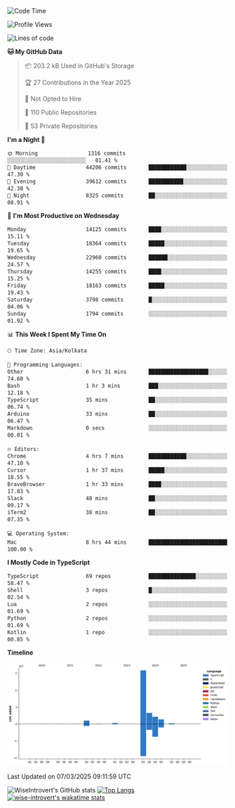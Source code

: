 <!--START_SECTION:waka-->
![Code Time](http://img.shields.io/badge/Code%20Time-2%2C238%20hrs%2051%20mins-blue)

![Profile Views](http://img.shields.io/badge/Profile%20Views-3-blue)

![Lines of code](https://img.shields.io/badge/From%20Hello%20World%20I%27ve%20Written-48.3%20million%20lines%20of%20code-blue)

**🐱 My GitHub Data** 

> 📦 203.2 kB Used in GitHub's Storage 
 > 
> 🏆 27 Contributions in the Year 2025
 > 
> 🚫 Not Opted to Hire
 > 
> 📜 110 Public Repositories 
 > 
> 🔑 53 Private Repositories 
 > 
**I'm a Night 🦉** 

```text
🌞 Morning                1316 commits        ░░░░░░░░░░░░░░░░░░░░░░░░░   01.41 % 
🌆 Daytime                44206 commits       ████████████░░░░░░░░░░░░░   47.30 % 
🌃 Evening                39612 commits       ███████████░░░░░░░░░░░░░░   42.38 % 
🌙 Night                  8325 commits        ██░░░░░░░░░░░░░░░░░░░░░░░   08.91 % 
```
📅 **I'm Most Productive on Wednesday** 

```text
Monday                   14125 commits       ████░░░░░░░░░░░░░░░░░░░░░   15.11 % 
Tuesday                  18364 commits       █████░░░░░░░░░░░░░░░░░░░░   19.65 % 
Wednesday                22960 commits       ██████░░░░░░░░░░░░░░░░░░░   24.57 % 
Thursday                 14255 commits       ████░░░░░░░░░░░░░░░░░░░░░   15.25 % 
Friday                   18163 commits       █████░░░░░░░░░░░░░░░░░░░░   19.43 % 
Saturday                 3798 commits        █░░░░░░░░░░░░░░░░░░░░░░░░   04.06 % 
Sunday                   1794 commits        ░░░░░░░░░░░░░░░░░░░░░░░░░   01.92 % 
```


📊 **This Week I Spent My Time On** 

```text
🕑︎ Time Zone: Asia/Kolkata

💬 Programming Languages: 
Other                    6 hrs 31 mins       ███████████████████░░░░░░   74.60 % 
Bash                     1 hr 3 mins         ███░░░░░░░░░░░░░░░░░░░░░░   12.18 % 
TypeScript               35 mins             ██░░░░░░░░░░░░░░░░░░░░░░░   06.74 % 
Arduino                  33 mins             ██░░░░░░░░░░░░░░░░░░░░░░░   06.47 % 
Markdown                 0 secs              ░░░░░░░░░░░░░░░░░░░░░░░░░   00.01 % 

🔥 Editors: 
Chrome                   4 hrs 7 mins        ████████████░░░░░░░░░░░░░   47.10 % 
Cursor                   1 hr 37 mins        █████░░░░░░░░░░░░░░░░░░░░   18.55 % 
BraveBrowser             1 hr 33 mins        ████░░░░░░░░░░░░░░░░░░░░░   17.83 % 
Slack                    48 mins             ██░░░░░░░░░░░░░░░░░░░░░░░   09.17 % 
iTerm2                   38 mins             ██░░░░░░░░░░░░░░░░░░░░░░░   07.35 % 

💻 Operating System: 
Mac                      8 hrs 44 mins       █████████████████████████   100.00 % 
```

**I Mostly Code in TypeScript** 

```text
TypeScript               69 repos            ███████████████░░░░░░░░░░   58.47 % 
Shell                    3 repos             █░░░░░░░░░░░░░░░░░░░░░░░░   02.54 % 
Lua                      2 repos             ░░░░░░░░░░░░░░░░░░░░░░░░░   01.69 % 
Python                   2 repos             ░░░░░░░░░░░░░░░░░░░░░░░░░   01.69 % 
Kotlin                   1 repo              ░░░░░░░░░░░░░░░░░░░░░░░░░   00.85 % 
```



**Timeline**

![Lines of Code chart](https://raw.githubusercontent.com/wise-introvert/wise-introvert/master/assets/bar_graph.png)


 Last Updated on 07/03/2025 09:11:59 UTC
<!--END_SECTION:waka-->

![WiseIntrovert's GitHub stats](https://github-readme-stats.vercel.app/api?username=wise-introvert&count_private=true&show_icons=true)
[![Top Langs](https://github-readme-stats.vercel.app/api/top-langs/?username=wise-introvert&langs_count=10)](https://github.com/anuraghazra/github-readme-stats)
[![wise-introvert's wakatime stats](https://github-readme-stats.vercel.app/api/wakatime?username=wiseintrovert)](https://github.com/anuraghazra/github-readme-stats)
